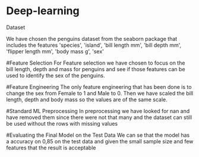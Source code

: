 # Deep-learning

Dataset

We have chosen the penguins dataset from the seaborn package that includes the features 'species', 'island', 'bill length mm', 'bill depth mm', 'flipper length mm', 'body mass g', 'sex'

#Feature Selection
For Feature selection we have chosen to focus on the bill length, depth and mass for penguins and see if those features can be used to identify the sex of the penguins.

#Feature Engineering 
The only feature engineering that has been done is to change the sex from Female to 1 and Male to 0. Then we have scaled the bill length, depth and body mass so the values are of the same scale.

#Standard ML Preprocessing 
In preprocessing we have looked for nan and have removed them since there were not that many and the dataset can still be used without the rows with missing values

#Evaluating the Final Model on the Test Data
We can se that the model has a accuracy on 0,85 on the test data and given the small sample size and few features that the result is acceptable 
